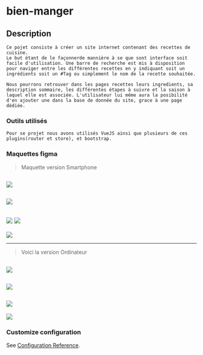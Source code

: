 # bien-manger

## Description
```
Ce pojet consiste à créer un site internet contenant des recettes de cuisine.
Le but étant de le façonnerde mannière à se que sont interface soit facile d'utilisation. Une barre de recherche est mis à disposition pour naviger entre les différentes recettes en y indiquant soit un ingrédients soit un #Tag ou simplement le nom de la recette souhaitée.

Nous pourrons retrouver dans les pages recettes leurs ingredients, sa description sommaire, les différentes étapes à suivre et la saison à laquel elle est associée. L'utilisateur lui même aura la posibilité d'en ajouter une dans la base de donnée du site, grace à une page dédiée.
```

### Outils utilisés
```
Pour se projet nous avons utilisés VueJS ainsi que plusieurs de ces plugins(router et store), et bootstrap.
```

### Maquettes figma
>Maquette version Smartphone

![](./src/assets/Page_1-A_phone.png)
------------------------------------
![](./src/assets/Page_2-A_phone.png)
------------------------------------
![](./src/assets/Page_3-A_phone.png)
![](./src/assets/Menu_burger_Page_3-A_Phone.png)
------------------------------------
![](./src/assets/Page_creation_phone.png)

____________________________________________________
>Voici la version Ordinateur

![](./src/assets/Page_1-A_PC.png)
------------------------------------
![](./src/assets/Page_2-A_PC.png)
------------------------------------
![](./src/assets/Page_3-A_PC.png)
------------------------------------
![](./src/assets/Page_creation_PC.png)




### Customize configuration
See [Configuration Reference](https://cli.vuejs.org/config/).
